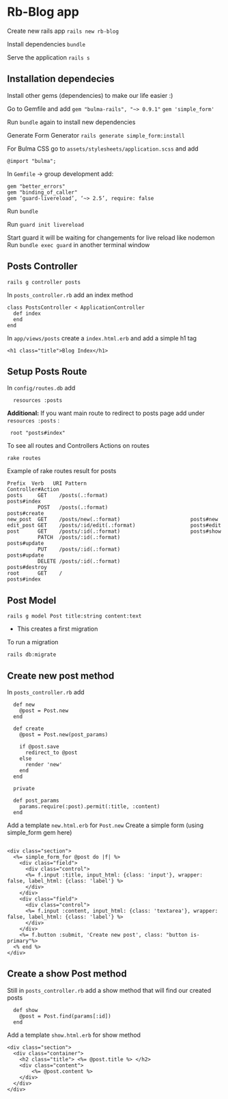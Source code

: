 # Rb-Blog app

Create new rails app
`rails new rb-blog`

Install dependencies
`bundle`

Serve the application
`rails s`

## Installation dependecies

Install other gems (dependencies) to make our life easier :)

Go to Gemfile and add
`gem "bulma-rails", "~> 0.9.1"`
`gem 'simple_form'`

Run `bundle` again to install new dependencies

Generate Form Generator
`rails generate simple_form:install`

For Bulma CSS go to `assets/stylesheets/application.scss` and add

`@import "bulma";`

In `Gemfile` -> group development add:

```
gem "better_errors"
gem "binding_of_caller"
gem ‘guard-livereload’, ‘~> 2.5’, require: false
```

Run `bundle`

Run `guard init livereload`

Start guard it will be waiting for changements for live reload like nodemon
Run `bundle exec guard` in another terminal window

## Posts Controller

`rails g controller posts`

In `posts_controller.rb` add an index method

```
class PostsController < ApplicationController
  def index
  end
end
```

In `app/views/posts` create a `index.html.erb` and add a simple h1 tag

```
<h1 class="title">Blog Index</h1>
```

## Setup Posts Route

In `config/routes.db` add

```
  resources :posts
```

<b>Additional:</b> If you want main route to redirect to posts page add under `resources :posts` :

```
 root "posts#index"
```

To see all routes and Controllers Actions on routes

```
rake routes
```

Example of rake routes result for posts

```
Prefix  Verb   URI Pattern                                 Controller#Action
posts     GET    /posts(.:format)                           posts#index
          POST   /posts(.:format)                           posts#create
new_post  GET    /posts/new(.:format)                       posts#new
edit_post GET    /posts/:id/edit(.:format)                  posts#edit
post      GET    /posts/:id(.:format)                       posts#show
          PATCH  /posts/:id(.:format)                       posts#update
          PUT    /posts/:id(.:format)                       posts#update
          DELETE /posts/:id(.:format)                       posts#destroy
root      GET    /                                          posts#index
```

## Post Model

```
rails g model Post title:string content:text
```

- This creates a first migration

To run a migration

```
rails db:migrate
```

## Create new post method

In `posts_controller.rb` add

```
  def new
    @post = Post.new
  end

  def create
    @post = Post.new(post_params)

    if @post.save
      redirect_to @post
    else
      render 'new'
    end
  end

  private

  def post_params
    params.require(:post).permit(:title, :content)
  end
```

Add a template `new.html.erb` for `Post.new`
Create a simple form (using simple_form gem here)

```

<div class="section">
  <%= simple_form_for @post do |f| %>
    <div class="field">
      <div class="control">
      <%= f.input :title, input_html: {class: 'input'}, wrapper: false, label_html: {class: 'label'} %>
      </div>
    </div>
    <div class="field">
      <div class="control">
      <%= f.input :content, input_html: {class: 'textarea'}, wrapper: false, label_html: {class: 'label'} %>
      </div>
    </div>
    <%= f.button :submit, 'Create new post', class: "button is-primary"%>
  <% end %>
</div>

```

## Create a show Post method

Still in `posts_controller.rb` add a show method that will find our created posts

```
  def show
    @post = Post.find(params[:id])
  end
```

Add a template `show.html.erb` for show method

```
<div class="section">
  <div class="container">
    <h2 class="title"> <%= @post.title %> </h2>
    <div class="content">
        <%= @post.content %>
    </div>
  </div>
</div>
```
